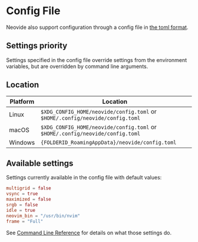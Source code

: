 # Config File

Neovide also support configuration through a config file in [the toml format](https://toml.io).

## Settings priority

Settings specified in the config file override settings from the environment variables, but are
overridden by command line arguments.

## Location

|Platform|Location|
|--------|-----|
|Linux|`$XDG_CONFIG_HOME/neovide/config.toml` or `$HOME/.config/neovide/config.toml`|
|macOS|`$XDG_CONFIG_HOME/neovide/config.toml` or `$HOME/.config/neovide/config.toml`|
|Windows|`{FOLDERID_RoamingAppData}/neovide/config.toml`|

## Available settings

Settings currently available in the config file with default values:

```toml
multigrid = false
vsync = true
maximized = false
srgb = false
idle = true
neovim_bin = "/usr/bin/nvim"
frame = "Full"
```

See [Command Line Reference](command-line-reference.md) for details on what those settings do.
